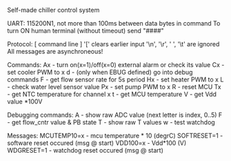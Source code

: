 Self-made chiller control system

UART: 115200N1, not more than 100ms between data bytes in command
To turn ON human terminal (without timeout) send "####"

Protocol: [ command line ]
'[' clears earlier input
'\n', '\r', ' ', '\t' are ignored
All messages are asynchroneous!

Commands:
Ax - turn on(x=1)/off(x=0) external alarm or check its value
Cx - set cooler PWM to x
d  - (only when EBUG defined) go into debug commands
F  - get flow sensor rate for 5s period
Hx - set heater PWM to x
L  - check water level sensor value
Px - set pump PWM to x
R  - reset MCU
Tx - get NTC temperature for channel x
t  - get MCU temperature
V  - get Vdd value *100V

Debugging commands:
A - show raw ADC value (next letter is index, 0..5)
F - get flow_cntr value & PB state
T - show raw T values
w - test watchdog


Messages:
MCUTEMP10=x     - mcu temperature * 10 (degrC)
SOFTRESET=1     - software reset occured (msg @ start)
VDD100=x        - Vdd*100 (V)
WDGRESET=1      - watchdog reset occured (msg @ start)
